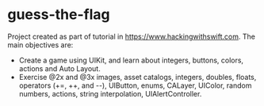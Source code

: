 # guess-the-flag

Project created as part of tutorial in https://www.hackingwithswift.com.
The main objectives are:

 - Create a game using UIKit, and learn about integers, buttons, colors, actions and Auto Layout.
 - Exercise @2x and @3x images, asset catalogs, integers, doubles, floats, operators (+=, ++, and --), UIButton, enums, CALayer, UIColor, random numbers, actions, string interpolation, UIAlertController.
